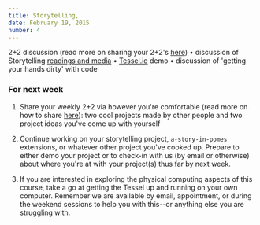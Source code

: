```yaml
---
title: Storytelling, 
date: February 19, 2015
number: 4
---
```


2+2 discussion (read more on sharing your 2+2's [here](http://dgmde15.github.io/sessions/2/#/3)) • discussion of Storytelling [readings and media](http://104.236.253.62/t/stories-storytelling/28/5) • [Tessel.io](https://tessel.io/) demo • discussion of 'getting your hands dirty' with code

### For next week

1. Share your weekly 2+2 via however you're comfortable (read more on how to share [here](http://dgmde15.github.io/sessions/2/#/3)): two cool projects made by other people and two project ideas you've come up with yourself

2. Continue working on your storytelling project, `a-story-in-pomes` extensions, or whatever other project you've cooked up.  Prepare to either demo your project or to check-in with us (by email or otherwise) about where you're at with your project(s) thus far by next week.

3. If you are interested in exploring the physical computing aspects of this course, take a go at getting the Tessel up and running on your own computer.  Remember we are available by email, appointment, or during the weekend sessions to help you with this--or anything else you are struggling with. 